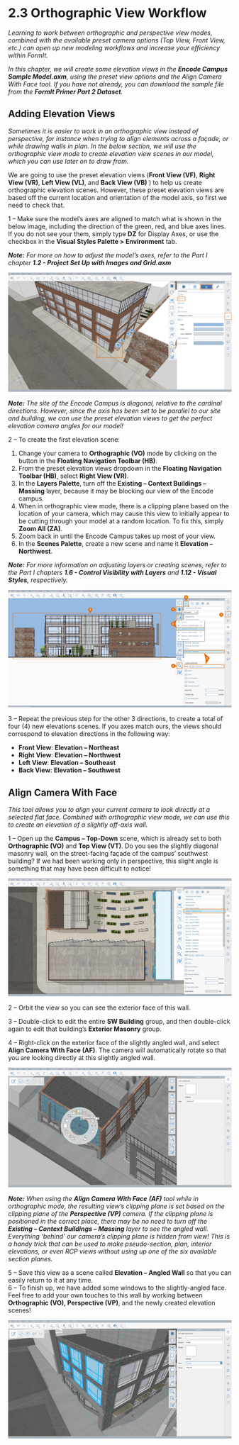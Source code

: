 # 2.3 Orthographic View Workflow

_Learning to work between orthographic and perspective view modes, combined with the available preset camera options (Top View, Front View, etc.) can open up new modeling workflows and increase your efficiency within FormIt._

_In this chapter, we will create some elevation views in the_ _**Encode Campus Sample Model.axm**, using the preset view options and the Align Camera With Face tool. If you have not already, you can download the sample file from the_ _**FormIt Primer Part 2 Dataset**._

## Adding Elevation Views

_Sometimes it is easier to work in an orthographic view instead of perspective, for instance when trying to align elements across a façade, or while drawing walls in plan. In the below section, we will use the orthographic view mode to create elevation view scenes in our model, which you can use later on to draw from._

We are going to use the preset elevation views (**Front View (VF)**, **Right View (VR)**, **Left View (VL)**, and **Back View (VB)** ) to help us create orthographic elevation scenes. However, these preset elevation views are based off the current location and orientation of the model axis, so first we need to check that.

1 – Make sure the model’s axes are aligned to match what is shown in the below image, including the direction of the green, red, and blue axes lines. If you do not see your them, simply type **DZ** for Display Axes, or use the checkbox in the **Visual Styles Palette > Environment** tab.

_**Note:**_ _For more on how to adjust the model’s axes, refer to the Part I chapter_ _**1.2 - Project Set Up with Images and Grid.axm**_

![](<../../.gitbook/assets/0 (7).png>)

_**Note:** The site of the Encode Campus is diagonal, relative to the cardinal directions. However, since the axis has been set to be parallel to our site and building, we can use the preset elevation views to get the perfect elevation camera angles for our model!_

2 – To create the first elevation scene:

1. Change your camera to **Orthographic (VO)** mode by clicking on the button in the **Floating Navigation Toolbar (HB)**.
2. From the preset elevation views dropdown in the **Floating Navigation Toolbar (HB)**, select **Right View (VR)**.
3. In the **Layers Palette**, turn off the **Existing – Context Buildings – Massing** layer, because it may be blocking our view of the Encode campus.
4. When in orthographic view mode, there is a clipping plane based on the location of your camera, which may cause this view to initially appear to be cutting through your model at a random location. To fix this, simply **Zoom All (ZA)**.
5. Zoom back in until the Encode Campus takes up most of your view.
6. In the **Scenes Palette**, create a new scene and name it **Elevation – Northwest**.

_**Note:**_ _For more information on adjusting layers or creating scenes, refer to the Part I chapters_ _**1.6 - Control Visibility with Layers**_ _and_ _**1.12 - Visual Styles**, respectively._

![](<../../.gitbook/assets/1 (10) (1).png>)

3 – Repeat the previous step for the other 3 directions, to create a total of four (4) new elevations scenes. If you axes match ours, the views should correspond to elevation directions in the following way:

* **Front View**: **Elevation – Northeast**
* **Right View**: **Elevation – Northwest**
* **Left View**: **Elevation – Southeast**
* **Back View**: **Elevation – Southwest**

## **Align Camera With Face**

_This tool allows you to align your current camera to look directly at a selected flat face. Combined with orthographic view mode, we can use this to create an elevation of a slightly off-axis wall._

1 – Open up the **Campus – Top-Down** scene, which is already set to both **Orthographic (VO)** and **Top View (VT)**. Do you see the slightly diagonal masonry wall, on the street-facing façade of the campus’ southwest building? If we had been working only in perspective, this slight angle is something that may have been difficult to notice!

![](<../../.gitbook/assets/2 (8) (1).png>)

2 – Orbit the view so you can see the exterior face of this wall.

3 – Double-click to edit the entire **SW Building** group, and then double-click again to edit that building’s **Exterior Masonry** group.

4 – Right-click on the exterior face of the slightly angled wall, and select **Align Camera With Face (AF)**. The camera will automatically rotate so that you are looking directly at this slightly angled wall.

![](<../../.gitbook/assets/3 (9).png>)

_**Note:**_ _When using the_ _**Align Camera With Face**_ _**(AF)**_ _tool while in orthographic mode, the resulting view’s clipping plane is set based on the clipping plane of the_ _**Perspective (VP)**_ _camera. If the clipping plane is positioned in the correct place, there may be no need to turn off the_ _**Existing – Context Buildings – Massing**_ _layer to see the angled wall. Everything ‘behind’ our camera’s clipping plane is hidden from view! This is a handy trick that can be used to make pseudo-section, plan, interior elevations, or even RCP views without using up one of the six available section planes._

5 – Save this view as a scene called **Elevation – Angled Wall** so that you can easily return to it at any time.\
6 – To finish up, we have added some windows to the slightly-angled face. Feel free to add your own touches to this wall by working between **Orthographic (VO), Perspective (VP)**, and the newly created elevation scenes!

![SW Building with six (6) new windows added along the angled face.](<../../.gitbook/assets/4 (10) (1).png>)
